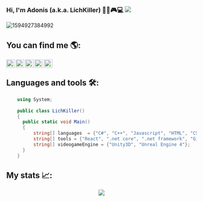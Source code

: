 
### Hi, I'm Adonis (a.k.a. LichKiller) 👨‍💻🎮💻  ![](https://visitor-badge.glitch.me/badge?page_id=EnrageStudio)
![1594927384992](https://user-images.githubusercontent.com/60354803/125116882-0013d680-e0b3-11eb-9396-dd03639f5cac.jpg)

## You can find me 🌎:
<a href="https://www.linkedin.com/in/adonis-villalva/">
  <img align="left" alt="EnrageStudio's LinkedIN" width="22px" src="https://raw.githubusercontent.com/peterthehan/peterthehan/master/assets/linkedin.svg" />
</a>
<a href="https://www.facebook.com/EnrageStudio">
  <img align="left" alt="EnrageStudio's Facebook" width="22px" src="https://raw.githubusercontent.com/peterthehan/peterthehan/master/assets/facebook.svg" />
</a>
<a href="https://twitter.com/EnrageStudio">
  <img align="left" alt="EnrageStudio's Twitter" width="22px" src="https://raw.githubusercontent.com/peterthehan/peterthehan/master/assets/twitter.svg" />
</a>
<a href="https://www.instagram.com/enragestudio/">
  <img align="left" alt="EnrageStudio's Instagram" width="22px" src="https://user-images.githubusercontent.com/60354803/125121865-2f7a1180-e0ba-11eb-85ee-0b6a3f3a66da.png" />
</a>
<a href="http://www.enragestudio.com/">
  <img align="left" alt="EnrageStudio's Blog" width="22px" src="https://user-images.githubusercontent.com/60354803/125122110-88e24080-e0ba-11eb-8d2d-d8471329529c.png" />
</a>
</br>

## Languages and tools 🛠:

```csharp
    using System;
    
    public class LichKiller()
    {
      public static void Main()
      {
          string[] languages  = {"C#", "C++", "Javascript", "HTML", "CSS"};
          string[] tools = {"React", ".net core", ".net framework", "Git"};
          string[] videogameEngine = {"Unity3D", "Unreal Engine 4"};
      }
    }
```

## My stats 📈:
<p align = 'center'><img src = 'https://github-readme-stats.vercel.app/api?username=EnrageStudio&show_icons=true&theme=gotham'/></p>

